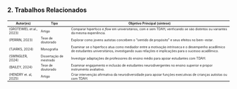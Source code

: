 <style scoped>

table {
    width: 100%;
    border-collapse: collapse;
    margin-bottom: 1em;
}

li, td, th {
    font-size: 0.45em;
}

h2 {
    font-size: 1em;
}

</style>

## 2. Trabalhos Relacionados

| Autor(es)                | Tipo                    | Objetivo Principal (síntese)                                                                                                                                                                      |
| ------------------------ | ----------------------- | ------------------------------------------------------------------------------------------------------------------------------------------------------------------------------------------------- |
| (GROTEWIEL et al., 2023) | Artigo                  | Comparar hiperfoco e _flow_ em universitários, com e sem TDAH, verificando se são distintos ou variantes da mesma experiência.                                                                    |
| (PERRIN, 2023)           | Tese de doutorado       | Explorar como jovens autistas concebem o “sentido de propósito” e seus efeitos no bem-estar.                                                                                                      |
| (TJARKS, 2024)           | Monografia              | Examinar se o hiperfoco atua como mediador entre a motivação intrínseca e o desempenho acadêmico de estudantes universitários, investigando suas relações e implicações para o sucesso acadêmico. |
| (SWINGLER, 2024)         | Dissertação de mestrado | Investigar adaptações de professores do ensino médio para apoiar estudantes com TDAH.                                                                                                             |
| (BAILEY, 2024)           | Tese de doutorado       | Examinar engajamento e inclusão de estudantes neurodivergentes no ensino superior e propor instrumento avaliativo.                                                                                |
| (HENDRY et. al, 2025)    | Artigo                  | Criar intervenção afirmativa da neurodiversidade para apoiar funções executivas de crianças autistas ou com TDAH.                                                                                 |
